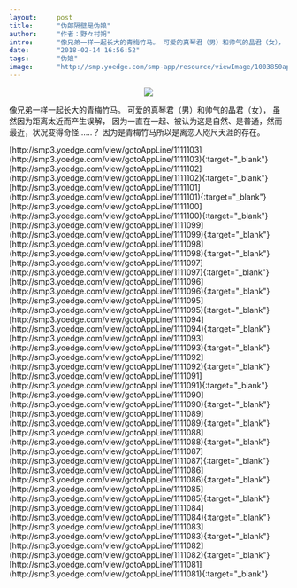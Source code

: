 ```yaml
---
layout:     post
title:      "伪郎隔壁是伪娘"
author:     "作者：野々村朔"
intro:      "像兄弟一样一起长大的青梅竹马。 可爱的真琴君（男）和帅气的晶君（女）， 虽然因为距离太近而产生误解， 因为一直在一起、被认为这是自然、是普通，然而最近，状况变得奇怪……？ 因为是青梅竹马所以是离恋人咫尺天涯的存在。"
date:       "2018-02-14 16:56:52"
tags:       "伪娘"
image:      "http://smp.yoedge.com/smp-app/resource/viewImage/1003850appline.png"
---
```

<div style="text-align: center">
<p><img src="http://smp.yoedge.com/smp-app/resource/viewImage/1003850appline.png"/></p>
</div>
<p class="post-meta">
<span>像兄弟一样一起长大的青梅竹马。 可爱的真琴君（男）和帅气的晶君（女）， 虽然因为距离太近而产生误解， 因为一直在一起、被认为这是自然、是普通，然而最近，状况变得奇怪……？ 因为是青梅竹马所以是离恋人咫尺天涯的存在。</span>
</p>
[http://smp3.yoedge.com/view/gotoAppLine/1111103](http://smp3.yoedge.com/view/gotoAppLine/1111103){:target="_blank"}
[http://smp3.yoedge.com/view/gotoAppLine/1111102](http://smp3.yoedge.com/view/gotoAppLine/1111102){:target="_blank"}
[http://smp3.yoedge.com/view/gotoAppLine/1111101](http://smp3.yoedge.com/view/gotoAppLine/1111101){:target="_blank"}
[http://smp3.yoedge.com/view/gotoAppLine/1111100](http://smp3.yoedge.com/view/gotoAppLine/1111100){:target="_blank"}
[http://smp3.yoedge.com/view/gotoAppLine/1111099](http://smp3.yoedge.com/view/gotoAppLine/1111099){:target="_blank"}
[http://smp3.yoedge.com/view/gotoAppLine/1111098](http://smp3.yoedge.com/view/gotoAppLine/1111098){:target="_blank"}
[http://smp3.yoedge.com/view/gotoAppLine/1111097](http://smp3.yoedge.com/view/gotoAppLine/1111097){:target="_blank"}
[http://smp3.yoedge.com/view/gotoAppLine/1111096](http://smp3.yoedge.com/view/gotoAppLine/1111096){:target="_blank"}
[http://smp3.yoedge.com/view/gotoAppLine/1111095](http://smp3.yoedge.com/view/gotoAppLine/1111095){:target="_blank"}
[http://smp3.yoedge.com/view/gotoAppLine/1111094](http://smp3.yoedge.com/view/gotoAppLine/1111094){:target="_blank"}
[http://smp3.yoedge.com/view/gotoAppLine/1111093](http://smp3.yoedge.com/view/gotoAppLine/1111093){:target="_blank"}
[http://smp3.yoedge.com/view/gotoAppLine/1111092](http://smp3.yoedge.com/view/gotoAppLine/1111092){:target="_blank"}
[http://smp3.yoedge.com/view/gotoAppLine/1111091](http://smp3.yoedge.com/view/gotoAppLine/1111091){:target="_blank"}
[http://smp3.yoedge.com/view/gotoAppLine/1111090](http://smp3.yoedge.com/view/gotoAppLine/1111090){:target="_blank"}
[http://smp3.yoedge.com/view/gotoAppLine/1111089](http://smp3.yoedge.com/view/gotoAppLine/1111089){:target="_blank"}
[http://smp3.yoedge.com/view/gotoAppLine/1111088](http://smp3.yoedge.com/view/gotoAppLine/1111088){:target="_blank"}
[http://smp3.yoedge.com/view/gotoAppLine/1111087](http://smp3.yoedge.com/view/gotoAppLine/1111087){:target="_blank"}
[http://smp3.yoedge.com/view/gotoAppLine/1111086](http://smp3.yoedge.com/view/gotoAppLine/1111086){:target="_blank"}
[http://smp3.yoedge.com/view/gotoAppLine/1111085](http://smp3.yoedge.com/view/gotoAppLine/1111085){:target="_blank"}
[http://smp3.yoedge.com/view/gotoAppLine/1111084](http://smp3.yoedge.com/view/gotoAppLine/1111084){:target="_blank"}
[http://smp3.yoedge.com/view/gotoAppLine/1111083](http://smp3.yoedge.com/view/gotoAppLine/1111083){:target="_blank"}
[http://smp3.yoedge.com/view/gotoAppLine/1111082](http://smp3.yoedge.com/view/gotoAppLine/1111082){:target="_blank"}
[http://smp3.yoedge.com/view/gotoAppLine/1111081](http://smp3.yoedge.com/view/gotoAppLine/1111081){:target="_blank"}


